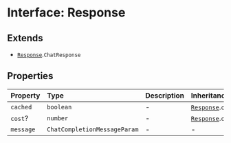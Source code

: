 # Interface: Response

## Extends

- [`Response`](../../Base/interfaces/Response.md).`ChatResponse`

## Properties

| Property | Type | Description | Inheritance | Source |
| :------ | :------ | :------ | :------ | :------ |
| `cached` | `boolean` | - | [`Response`](../../Base/interfaces/Response.md).`cached` | [src/model/types.ts:36](https://github.com/dexaai/llm-tools/blob/1257af6/src/model/types.ts#L36) |
| `cost`? | `number` | - | [`Response`](../../Base/interfaces/Response.md).`cost` | [src/model/types.ts:37](https://github.com/dexaai/llm-tools/blob/1257af6/src/model/types.ts#L37) |
| `message` | `ChatCompletionMessageParam` | - | - | [src/model/types.ts:68](https://github.com/dexaai/llm-tools/blob/1257af6/src/model/types.ts#L68) |
